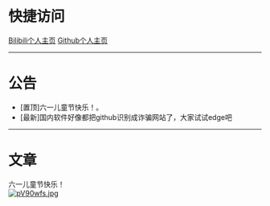 # 快捷访问    
[Bilibili个人主页](https://space.bilibili.com/3537110394997567?spm_id_from=333.1007.0.0)       [Github个人主页](github.com/Xiaoyang4547)
***
# 公告  
* [置顶]六一儿童节快乐！。
* [最新]国内软件好像都把github识别成诈骗网站了，大家试试edge吧
***
# 文章
六一儿童节快乐！  
[![pV90wfs.jpg](https://s21.ax1x.com/2025/06/01/pV90wfs.jpg)](https://imgse.com/i/pV90wfs)
